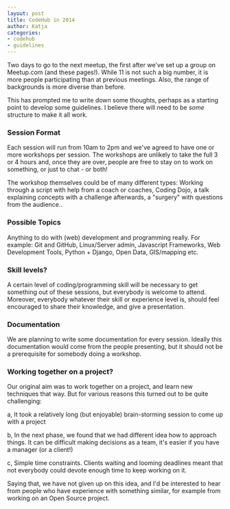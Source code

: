 ```yaml
---
layout: post
title: CodeHub in 2014
author: Katja
categories:
- codehub
- guidelines
---
```


Two days to go to the next meetup, the first after we've set up a group on Meetup.com (and these pages!). While 11 is not such a big number, it is more people participating than at previous meetings. Also, the range of backgrounds is more diverse than before.

This has prompted me to write down some thoughts, perhaps as a starting point to develop some guidelines. I believe there will need to be *some* structure to make it all work. 

### Session Format
Each session will run from 10am to 2pm and we've agreed to have one or more workshops per session. The workshops are unlikely to take the full 3 or 4 hours and, once they are over, people are free to stay on to work on something, or just to chat - or both!

The workshop themselves could be of many different types: Working through a script with help from a coach or coaches, Coding Dojo, a talk explaining concepts with a challenge afterwards, a "surgery" with questions from the audience..

### Possible Topics
Anything to do with (web) development and programming really. For example: Git and GitHub, Linux/Server admin, Javascript Frameworks, Web Development Tools, Python + Django, Open Data, GIS/mapping etc. 

### Skill levels?
A certain level of coding/programming skill will be necessary to get something out of these sessions, but everybody is welcome to attend. Moreover, everybody whatever their skill or experience level is, should feel encouraged to share their knowledge, and give a presentation. 

### Documentation 
We are planning to write some documentation for every session. Ideally this documentation would come from the people presenting, but it should not be a prerequisite for somebody doing a workshop. 

### Working together on a project?
Our original aim was to work together on a project, and learn new techniques that way. But for various reasons this turned out to be quite challenging: 

a, It  took a relatively long (but enjoyable) brain-storming session to come up with a project

b, In the next phase, we found that we had different idea how to approach things. It can be difficult making decisions as a team, it's easier if you have a manager (or a client!) 

c, Simple time constraints. Clients waiting and looming deadlines meant that not everybody could devote enough time to keep working on it.
 
Saying that, we have not given up on this idea, and I'd be interested to hear from people who have experience with something similar, for example from working on an Open Source project. 
<p>&nbsp;</p>